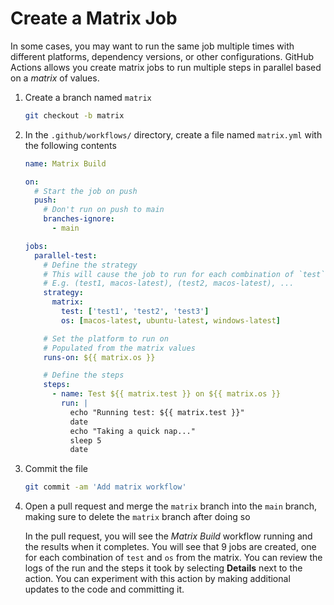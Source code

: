 # Create a Matrix Job

In some cases, you may want to run the same job multiple times with different
platforms, dependency versions, or other configurations. GitHub Actions allows
you create matrix jobs to run multiple steps in parallel based on a _matrix_ of
values.

1. Create a branch named `matrix`

   ```bash
   git checkout -b matrix
   ```

2. In the `.github/workflows/` directory, create a file named `matrix.yml` with
   the following contents

   ```yaml
   name: Matrix Build

   on:
     # Start the job on push
     push:
       # Don't run on push to main
       branches-ignore:
         - main

   jobs:
     parallel-test:
       # Define the strategy
       # This will cause the job to run for each combination of `test` and `os`
       # E.g. (test1, macos-latest), (test2, macos-latest), ...
       strategy:
         matrix:
           test: ['test1', 'test2', 'test3']
           os: [macos-latest, ubuntu-latest, windows-latest]

       # Set the platform to run on
       # Populated from the matrix values
       runs-on: ${{ matrix.os }}

       # Define the steps
       steps:
         - name: Test ${{ matrix.test }} on ${{ matrix.os }}
           run: |
             echo "Running test: ${{ matrix.test }}"
             date
             echo "Taking a quick nap..."
             sleep 5
             date
   ```

3. Commit the file

   ```bash
   git commit -am 'Add matrix workflow'
   ```

4. Open a pull request and merge the `matrix` branch into the `main` branch,
   making sure to delete the `matrix` branch after doing so

   In the pull request, you will see the _Matrix Build_ workflow running and the
   results when it completes. You will see that 9 jobs are created, one for each
   combination of `test` and `os` from the matrix. You can review the logs of
   the run and the steps it took by selecting **Details** next to the action.
   You can experiment with this action by making additional updates to the code
   and committing it.

